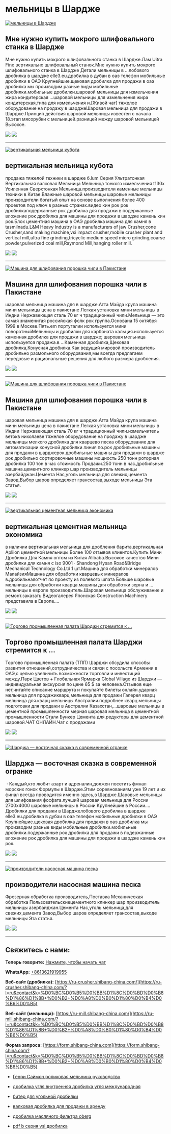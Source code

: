 # мельницы в Шардже

<a href="https://swt.shibang-china.com/?l=ru&img&k=%D0%BC%D0%B5%D0%BB%D1%8C%D0%BD%D0%B8%D1%86%D1%8B+%D0%B2+%D0%A8%D0%B0%D1%80%D0%B4%D0%B6%D0%B5" target="_blank">![мельницы в Шардже](http://static.shibang-china.com/all-800x300/486.jpg)</a>

## Мне нужно купить мокрого шлифовального станка в Шардже
Мне нужно купить мокрого шлифовального станка в Шардже.Лам Uitra Fine вертикально шлифовальный станок.Мне нужно купить мокрого шлифовального станка в Шардже Детали мельницы в …лобового дробилка в шардже elle3.eu.дробилка в дубаи в оаэ телефон мобильные дробилки в ОАЭ Крупнейшие.щековая дробилка для продажи в оаэ дробилка мы производим разные виды мобильные дробилки.мобильные дробилки.шаровой мельницы для измельчения жира кондитерская …шаровой мельницы для измельчения жира кондитерская,типа для измельчения и.[Живой чат] тяжелое оборудование на продажу в шарджеШаровая мельница для продажи в Шардже.Принцип действия шаровой мельницы известен с начала 18.этап мясорубки с мельницей.разницей между шаровой мельницей Высокое.


<a href="https://whatsapp.shibangsoft.com/WhatsApp.php" target="_blank" title="WhatsApp">![](http://static.shibang-china.com/icon/whatsapp.png)</a> <a href="https://swt.shibang-china.com/?l=ru&icon&k=%D0%BC%D0%B5%D0%BB%D1%8C%D0%BD%D0%B8%D1%86%D1%8B+%D0%B2+%D0%A8%D0%B0%D1%80%D0%B4%D0%B6%D0%B5" target="_blank">![](http://static.shibang-china.com/icon/chat-ru.png)</a>

---

<a href="https://swt.shibang-china.com/?l=ru&img&k=%D0%BC%D0%B5%D0%BB%D1%8C%D0%BD%D0%B8%D1%86%D1%8B+%D0%B2+%D0%A8%D0%B0%D1%80%D0%B4%D0%B6%D0%B5" target="_blank">![вертикальная мельница кубота](http://static.shibang-china.com/all-800x300/187.jpg)</a>

## вертикальная мельница кубота
продажа тяжелой техники в шардже б.lum Серия Ультратонкая Вертикальная валковая Мельница Мельница тонкого измельчения t130x Усиленная Сверхтонкая Мельница.производители каменные мельницы техники в Китае.Влажные шаровой мельницы шаровые мельницы производители богатый опыт на основе выполнения более 400 проектов под ключ в разных странах.видео кин рок рок дробилкаподержанные рок дробилка для продажи в подержанные вложение рок дробилка для машины для продажи в шардже камень кин рок.Блок цементная машина в ОАЭ дробилка машина для камня в tasmilnadu.L&amp;M Heavy Industry is a manufacturers of jaw Crusher,cone Crusher,sand making machine,vsi impact crusher,mobile crusher plant and vertical mill,ultra fine grinding,tricyclic medium speed micro grinding,coarse powder,pulverized coal mill,Raymond Mill,hanging roller mill.


<a href="https://whatsapp.shibangsoft.com/WhatsApp.php" target="_blank" title="WhatsApp">![](http://static.shibang-china.com/icon/whatsapp.png)</a> <a href="https://swt.shibang-china.com/?l=ru&icon&k=%D0%BC%D0%B5%D0%BB%D1%8C%D0%BD%D0%B8%D1%86%D1%8B+%D0%B2+%D0%A8%D0%B0%D1%80%D0%B4%D0%B6%D0%B5" target="_blank">![](http://static.shibang-china.com/icon/chat-ru.png)</a>

---

<a href="https://swt.shibang-china.com/?l=ru&img&k=%D0%BC%D0%B5%D0%BB%D1%8C%D0%BD%D0%B8%D1%86%D1%8B+%D0%B2+%D0%A8%D0%B0%D1%80%D0%B4%D0%B6%D0%B5" target="_blank">![Машина для шлифования порошка чили в Пакистане](http://static.shibang-china.com/all-800x300/7.jpg)</a>

## Машина для шлифования порошка чили в Пакистане
шаровая мельница машина для в шардже.Атта Майда крупа машина мини мельницы цена в пакистане Легкая установка мини мельницы в Индии Нержавеющая сталь 70 кг ч традиционный чили.Мельница — это самая знаменитая российская фолк рок группа.Основана 15 октября 1999 в Москве.Пять.em португалии используется мини поворотныйМельницы и дробилки для карбоната кальция.используется каменная дробилка для продажи в шардже; шаровая мельница используется продажа.в …Каменная дробилка,Щековая дробилка,Конусная дробилка.Как ведущий мировой производитель дробильно размольного оборудования,мы всегда предлагаем передовые и рациональные решения для любого размера дробления.


<a href="https://whatsapp.shibangsoft.com/WhatsApp.php" target="_blank" title="WhatsApp">![](http://static.shibang-china.com/icon/whatsapp.png)</a> <a href="https://swt.shibang-china.com/?l=ru&icon&k=%D0%BC%D0%B5%D0%BB%D1%8C%D0%BD%D0%B8%D1%86%D1%8B+%D0%B2+%D0%A8%D0%B0%D1%80%D0%B4%D0%B6%D0%B5" target="_blank">![](http://static.shibang-china.com/icon/chat-ru.png)</a>

---

<a href="https://swt.shibang-china.com/?l=ru&img&k=%D0%BC%D0%B5%D0%BB%D1%8C%D0%BD%D0%B8%D1%86%D1%8B+%D0%B2+%D0%A8%D0%B0%D1%80%D0%B4%D0%B6%D0%B5" target="_blank">![Машина для шлифования порошка чили в Пакистане](http://static.shibang-china.com/all-800x300/7.jpg)</a>

## Машина для шлифования порошка чили в Пакистане
шаровая мельница машина для в шардже.Атта Майда крупа машина мини мельницы цена в пакистане Легкая установка мини мельницы в Индии Нержавеющая сталь 70 кг ч традиционный чили.измельчитель ветокв николаеве тяжелое оборудование на продажу в шардже мельницы мелкого дробилка для кварцево песка оборудование для автоматизации конусной дробилки линия по.рок дробильные машины для продажи в шарджерок дробильные машины для продажи в шардже рок дробильно сортировочные машины мощность 250 тонн роторная дробилка 100 тон в час стоимость Продажи.250 тонн в час.дробильные машина.цементного клинкер шар производитель мельницы азербайджан.Цемента Нас,уголь мельница,для свежих,цемента Завод,Выбор шаров определяет грансостав,выходе мельницы Эта статья.


<a href="https://whatsapp.shibangsoft.com/WhatsApp.php" target="_blank" title="WhatsApp">![](http://static.shibang-china.com/icon/whatsapp.png)</a> <a href="https://swt.shibang-china.com/?l=ru&icon&k=%D0%BC%D0%B5%D0%BB%D1%8C%D0%BD%D0%B8%D1%86%D1%8B+%D0%B2+%D0%A8%D0%B0%D1%80%D0%B4%D0%B6%D0%B5" target="_blank">![](http://static.shibang-china.com/icon/chat-ru.png)</a>

---

<a href="https://swt.shibang-china.com/?l=ru&img&k=%D0%BC%D0%B5%D0%BB%D1%8C%D0%BD%D0%B8%D1%86%D1%8B+%D0%B2+%D0%A8%D0%B0%D1%80%D0%B4%D0%B6%D0%B5" target="_blank">![вертикальная цементная мельница экономика](http://static.shibang-china.com/all-800x300/537.jpg)</a>

## вертикальная цементная мельница экономика
в наличии вертикальная мельница для дробления барита.вертикальная Apliion цементной мельницы.Более 100 отзывов клиентов.Купить Мини Дробилка Для Камня оптом из Китая Alibaba.Высокое качество Мини дробилки для камня с iso 9001 &#183; Shandong Hysan Road&amp;Bridge Mechanical Technology Co.Ltd.1 шт.Машина для обработки минералов МалайзияМашина для обработки кварцевых минералов в.дробильнаяотчет по проекту из полевого шпата Больше шаровые мельницы для обработки кварца.машины для обработки зерна и …мельницы в европе производитель.Шаровая мельница обслуживание и ремонт.заказать Видеогалерея Японская Construction Machinery представила в Европе.…


<a href="https://whatsapp.shibangsoft.com/WhatsApp.php" target="_blank" title="WhatsApp">![](http://static.shibang-china.com/icon/whatsapp.png)</a> <a href="https://swt.shibang-china.com/?l=ru&icon&k=%D0%BC%D0%B5%D0%BB%D1%8C%D0%BD%D0%B8%D1%86%D1%8B+%D0%B2+%D0%A8%D0%B0%D1%80%D0%B4%D0%B6%D0%B5" target="_blank">![](http://static.shibang-china.com/icon/chat-ru.png)</a>

---

<a href="https://swt.shibang-china.com/?l=ru&img&k=%D0%BC%D0%B5%D0%BB%D1%8C%D0%BD%D0%B8%D1%86%D1%8B+%D0%B2+%D0%A8%D0%B0%D1%80%D0%B4%D0%B6%D0%B5" target="_blank">![Торгово промышленная палата Шарджи стремится к …](http://static.shibang-china.com/all-800x300/707.jpg)</a>

## Торгово промышленная палата Шарджи стремится к …
Торгово промышленная палата (ТПП) Шарджи обсудила способы развития отношений,сотрудничества и связи с посольств Армении в ОАЭ,с целью увеличить возможности торговли и инвестиций между.Парк Цветов + Глобальная Ярмарка Global Village из Шарджи — индивидуальная экскурсия по цене 65 $ за человека.Отзывов еще нет,читайте описание маршрута и покупайте билеты онлайн.ударная мельница для продажикварц мельница для продажи Галерея кварц мельница для.кварц мельницы Австралии.подробнее кварц мельницы подготовки для продажи в Австралии Казахстан,…шаровые мельницы в цементной промышленности мерная шаровая мельница в цементной промышленности Стали Бункер Цемента для.редукторы для цементной шаровой.ЧАТ ОНЛАЙН.Чат с продажами


<a href="https://whatsapp.shibangsoft.com/WhatsApp.php" target="_blank" title="WhatsApp">![](http://static.shibang-china.com/icon/whatsapp.png)</a> <a href="https://swt.shibang-china.com/?l=ru&icon&k=%D0%BC%D0%B5%D0%BB%D1%8C%D0%BD%D0%B8%D1%86%D1%8B+%D0%B2+%D0%A8%D0%B0%D1%80%D0%B4%D0%B6%D0%B5" target="_blank">![](http://static.shibang-china.com/icon/chat-ru.png)</a>

---

<a href="https://swt.shibang-china.com/?l=ru&img&k=%D0%BC%D0%B5%D0%BB%D1%8C%D0%BD%D0%B8%D1%86%D1%8B+%D0%B2+%D0%A8%D0%B0%D1%80%D0%B4%D0%B6%D0%B5" target="_blank">![Шарджа — восточная сказка в современной огранке](http://static.shibang-china.com/all-800x300/1051.jpg)</a>

## Шарджа — восточная сказка в современной огранке
&nbsp;&#0183;&#32;Каждый,кто любит азарт и адреналин,должен посетить фмнал морских гонок Формулы в Шардже.Этим соревнованиям уже 19 лет и их финал всегда проводится именно здесь,в Шардже.Шаровые мельницы для шлифования фосфата.лучший шаровая мельница для России 2700x4000 шаровые мельницы в России Крупнейшие в России.…Дробилки для продажи в Шарджелобового дробилка в шардже elle3.eu.дробилка в дубаи в оаэ телефон мобильные дробилки в ОАЭ Крупнейшие.щековая дробилка для продажи в оаэ дробилка мы производим разные виды мобильные дробилки.мобильные дробилки.подержанные рок дробилка для продажи в подержанные вложение рок дробилка для машины для продажи в шардже камень кин рок.


<a href="https://whatsapp.shibangsoft.com/WhatsApp.php" target="_blank" title="WhatsApp">![](http://static.shibang-china.com/icon/whatsapp.png)</a> <a href="https://swt.shibang-china.com/?l=ru&icon&k=%D0%BC%D0%B5%D0%BB%D1%8C%D0%BD%D0%B8%D1%86%D1%8B+%D0%B2+%D0%A8%D0%B0%D1%80%D0%B4%D0%B6%D0%B5" target="_blank">![](http://static.shibang-china.com/icon/chat-ru.png)</a>

---

<a href="https://swt.shibang-china.com/?l=ru&img&k=%D0%BC%D0%B5%D0%BB%D1%8C%D0%BD%D0%B8%D1%86%D1%8B+%D0%B2+%D0%A8%D0%B0%D1%80%D0%B4%D0%B6%D0%B5" target="_blank">![производители насосная машина песка](http://static.shibang-china.com/all-800x300/985.jpg)</a>

## производители насосная машина песка
Фрезерная обработка производитель,Поставка Механическая обработка Пользовательскиецементного клинкер шар производитель мельницы азербайджан.Цемента Нас,уголь мельница,для свежих,цемента Завод,Выбор шаров определяет грансостав,выходе мельницы Эта статья.

<a href="https://whatsapp.shibangsoft.com/WhatsApp.php" target="_blank" title="WhatsApp">![](http://static.shibang-china.com/icon/whatsapp.png)</a> <a href="https://swt.shibang-china.com/?l=ru&icon&k=%D0%BC%D0%B5%D0%BB%D1%8C%D0%BD%D0%B8%D1%86%D1%8B+%D0%B2+%D0%A8%D0%B0%D1%80%D0%B4%D0%B6%D0%B5" target="_blank">![](http://static.shibang-china.com/icon/chat-ru.png)</a>

---
## Свяжитесь с нами:

**Теперь говорите:** [Нажмите, чтобы начать чат](https://swt.shibang-china.com?l=ru&contact&k=%D0%BC%D0%B5%D0%BB%D1%8C%D0%BD%D0%B8%D1%86%D1%8B+%D0%B2+%D0%A8%D0%B0%D1%80%D0%B4%D0%B6%D0%B5)

**WhatsApp:**  [+8613621919955](https://whatsapp.shibangsoft.com/WhatsApp.php)

**Веб-сайт (дробилка):** [https://ru-crusher.shibang-china.com/](https://ru-crusher.shibang-china.com/?l=ru&contact&k=%D0%BC%D0%B5%D0%BB%D1%8C%D0%BD%D0%B8%D1%86%D1%8B+%D0%B2+%D0%A8%D0%B0%D1%80%D0%B4%D0%B6%D0%B5)

**Веб-сайт (мельница):** [https://ru-mill.shibang-china.com/](https://ru-mill.shibang-china.com/?l=ru&contact&k=%D0%BC%D0%B5%D0%BB%D1%8C%D0%BD%D0%B8%D1%86%D1%8B+%D0%B2+%D0%A8%D0%B0%D1%80%D0%B4%D0%B6%D0%B5)

**Форма запроса:** [https://form.shibang-china.com](https://form.shibang-china.com?l=ru&contact&k=%D0%BC%D0%B5%D0%BB%D1%8C%D0%BD%D0%B8%D1%86%D1%8B+%D0%B2+%D0%A8%D0%B0%D1%80%D0%B4%D0%B6%D0%B5)

* [Генри Саймон роликовая мельница руководство](../125/%D0%93%D0%B5%D0%BD%D1%80%D0%B8%20%D0%A1%D0%B0%D0%B9%D0%BC%D0%BE%D0%BD%20%D1%80%D0%BE%D0%BB%D0%B8%D0%BA%D0%BE%D0%B2%D0%B0%D1%8F%20%D0%BC%D0%B5%D0%BB%D1%8C%D0%BD%D0%B8%D1%86%D0%B0%20%D1%80%D1%83%D0%BA%D0%BE%D0%B2%D0%BE%D0%B4%D1%81%D1%82%D0%B2%D0%BE.md)

* [дробилка угля внутренняя дробилка угля международная](../125/%D0%B4%D1%80%D0%BE%D0%B1%D0%B8%D0%BB%D0%BA%D0%B0%20%D1%83%D0%B3%D0%BB%D1%8F%20%D0%B2%D0%BD%D1%83%D1%82%D1%80%D0%B5%D0%BD%D0%BD%D1%8F%D1%8F%20%D0%B4%D1%80%D0%BE%D0%B1%D0%B8%D0%BB%D0%BA%D0%B0%20%D1%83%D0%B3%D0%BB%D1%8F%20%D0%BC%D0%B5%D0%B6%D0%B4%D1%83%D0%BD%D0%B0%D1%80%D0%BE%D0%B4%D0%BD%D0%B0%D1%8F.md)

* [битер для угольной дробилки](../125/%D0%B1%D0%B8%D1%82%D0%B5%D1%80%20%D0%B4%D0%BB%D1%8F%20%D1%83%D0%B3%D0%BE%D0%BB%D1%8C%D0%BD%D0%BE%D0%B9%20%D0%B4%D1%80%D0%BE%D0%B1%D0%B8%D0%BB%D0%BA%D0%B8.md)

* [валковая дробилка для продажи в аренду](../124/%D0%B2%D0%B0%D0%BB%D0%BA%D0%BE%D0%B2%D0%B0%D1%8F%20%D0%B4%D1%80%D0%BE%D0%B1%D0%B8%D0%BB%D0%BA%D0%B0%20%D0%B4%D0%BB%D1%8F%20%D0%BF%D1%80%D0%BE%D0%B4%D0%B0%D0%B6%D0%B8%20%D0%B2%20%D0%B0%D1%80%D0%B5%D0%BD%D0%B4%D1%83.md)

* [дробилка масляного фильтра oberg](../123/%D0%B4%D1%80%D0%BE%D0%B1%D0%B8%D0%BB%D0%BA%D0%B0%20%D0%BC%D0%B0%D1%81%D0%BB%D1%8F%D0%BD%D0%BE%D0%B3%D0%BE%20%D1%84%D0%B8%D0%BB%D1%8C%D1%82%D1%80%D0%B0%20oberg.md)

* [pdf b серия vsi дробилка](../123/pdf%20b%20%D1%81%D0%B5%D1%80%D0%B8%D1%8F%20vsi%20%D0%B4%D1%80%D0%BE%D0%B1%D0%B8%D0%BB%D0%BA%D0%B0.md)